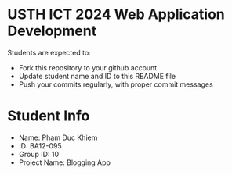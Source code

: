 USTH ICT 2024 Web Application Development
=====================================================

Students are expected to:

* Fork this repository to your github account
* Update student name and ID to this README file
* Push your commits regularly, with proper commit messages

Student Info
=======================

* Name: Pham Duc Khiem
* ID: BA12-095
* Group ID: 10
* Project Name: Blogging App
